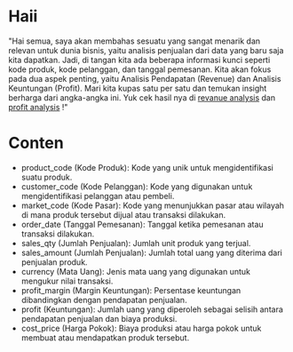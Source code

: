 # Haii
"Hai semua, saya akan membahas sesuatu yang sangat menarik dan relevan untuk dunia bisnis, yaitu analisis penjualan dari data yang baru saja kita dapatkan. Jadi, di tangan kita ada beberapa informasi kunci seperti kode produk, kode pelanggan, dan tanggal pemesanan. Kita akan fokus pada dua aspek penting, yaitu Analisis Pendapatan (Revenue) dan Analisis Keuntungan (Profit). Mari kita kupas satu per satu dan temukan insight berharga dari angka-angka ini. Yuk cek hasil nya di [revanue analysis](https://public.tableau.com/views/RevanueAnalysis/RevanueAlalysis?:language=en-US&:display_count=n&:origin=viz_share_link) dan [profit analysis](https://public.tableau.com/views/ProfitAnalysis_17034274960040/Dashboard-ProfitAnalysis?:language=en-US&:display_count=n&:origin=viz_share_link)
 !"




# Conten 
- product_code (Kode Produk): Kode yang unik untuk mengidentifikasi suatu produk.
- customer_code (Kode Pelanggan): Kode yang digunakan untuk mengidentifikasi pelanggan atau pembeli.
- market_code (Kode Pasar): Kode yang menunjukkan pasar atau wilayah di mana produk tersebut dijual atau transaksi dilakukan.
- order_date (Tanggal Pemesanan): Tanggal ketika pemesanan atau transaksi dilakukan.
- sales_qty (Jumlah Penjualan): Jumlah unit produk yang terjual.
- sales_amount (Jumlah Penjualan): Jumlah total uang yang diterima dari penjualan produk.
- currency (Mata Uang): Jenis mata uang yang digunakan untuk mengukur nilai transaksi.
- profit_margin (Margin Keuntungan): Persentase keuntungan dibandingkan dengan pendapatan penjualan.
- profit (Keuntungan): Jumlah uang yang diperoleh sebagai selisih antara pendapatan penjualan dan biaya produksi.
- cost_price (Harga Pokok): Biaya produksi atau harga pokok untuk membuat atau mendapatkan produk tersebut.
